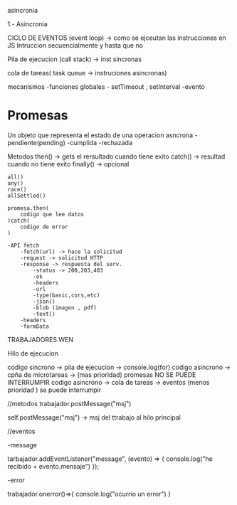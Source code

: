 asincronia

1.- Asincronia

CICLO DE EVENTOS (event loop) -> como se ejceutan las instrucciones en JS
Intruccion secuencialmente y hasta que no 

Pila de ejecucion (call stack) -> inst sincronas

cola de tareas( task queue  -> instruciones asincronas)





mecanismos
    -funciones globales - setTimeout , setInterval
    -evento 


# Promesas
Un objeto que representa el estado de una operacion asncrona
-pendiente(pending)
-cumplida
-rechazada

Metodos
    then() -> gets el rersultado cuando tiene exito
    catch() -> resultad cuando no tiene exito
    finally() -> opcional

    all()
    any()
    race()
    allSettled()

    promesa.then(
        codigo que lee datos
    )catch(
        codigo de error
    )

    -API fetch
        -fetch(url) -> hace la solicitud
        -request -> solicitud HTTP
        -response -> respuesta del serv.
            -status -> 200,203,403
            -ok
            -headers
            -url
            -type(basic,cors,etc)
            -json()
            -blob (imagen , pdf)
            -text()
        -headers
        -formData

TRABAJADORES WEN

Hilo de ejecucion


codigo sincrono -> pila de ejecucion -> console.log(for)
codigo asincrono -> cpña de microtareas -> (mas prioridad) promesas NO SE PUEDE INTERRUMPIR
codigo asincrono -> cola de tareas -> eventos (menos prioridad ) se puede interrumpir

//metodos
trabajador.postMessage("msj")

self.postMessage("msj") -> msj del ttrabajo al hilo principal


//eventos

-message 

tarbajador.addEventListener("message", (evento) => {
    console.log("he recibido + evento.mensaje")
});

-error

trabajador.onerror()=>{
    console.log("ocurrio un error")
}
